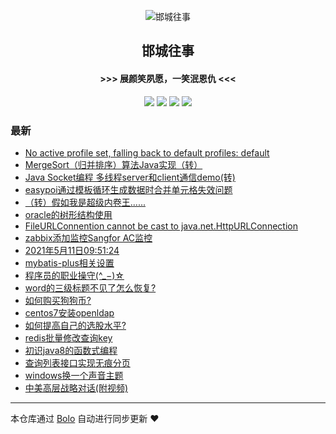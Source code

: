 <p align="center"><img alt="邯城往事" src="https://img.hacpai.com/file/2019/11/guohui-e67e7b3b.png"></p><h2 align="center">
邯城往事
</h2>

<h4 align="center">               >>>  展颜笑夙愿，一笑泯恩仇 <<<</h4>
<p align="center"><a title="邯城往事" target="_blank" href="https://github.com/cuijianzhe/bolo-blog"><img src="https://img.shields.io/github/last-commit/cuijianzhe/bolo-blog.svg?style=flat-square&color=FF9900"></a>
<a title="GitHub repo size in bytes" target="_blank" href="https://github.com/cuijianzhe/bolo-blog"><img src="https://img.shields.io/github/repo-size/cuijianzhe/bolo-blog.svg?style=flat-square"></a>
<a title="Bolo Version" target="_blank" href="https://github.com/adlered/bolo-solo"><img src="https://img.shields.io/badge/bolo-v2.5 稳定版-f1e05a.svg?style=flat-square&color=blueviolet"></a>
<a title="Hits" target="_blank" href="https://github.com/88250/hits"><img src="https://hits.b3log.org/cuijianzhe/bolo-blog.svg"></a></p>

### 最新

* [No active profile set, falling back to default profiles: default](https://117.50.64.121/articles/2021/06/30/1625023474146.html)
* [MergeSort（归并排序）算法Java实现（转）](https://117.50.64.121/articles/2021/06/28/1624847458346.html)
* [Java Socket编程 多线程server和client通信demo(转)](https://117.50.64.121/articles/2021/06/28/1624844411795.html)
* [easypoi通过模板循环生成数据时合并单元格失效问题](https://117.50.64.121/articles/2021/06/17/1623921677620.html)
* [（转）假如我是超级内卷王......](https://117.50.64.121/articles/2021/06/08/1623147189644.html)
* [oracle的树形结构使用](https://117.50.64.121/articles/2021/05/28/1622168006080.html)
* [FileURLConnention cannot be cast to java.net.HttpURLConnection](https://117.50.64.121/articles/2021/05/27/1622103516441.html)
* [zabbix添加监控Sangfor AC监控](https://117.50.64.121/articles/2021/05/18/1621325983655.html)
* [2021年5月11日09:51:24](https://117.50.64.121/articles/2021/05/11/1620697905570.html)
* [mybatis-plus相关设置](https://117.50.64.121/articles/2021/05/08/1620466450851.html)
* [程序员的职业操守(^_−)☆](https://117.50.64.121/articles/2021/04/30/1619760155706.html)
* [word的三级标题不见了怎么恢复?](https://117.50.64.121/articles/2021/04/21/1619010671950.html)
* [如何购买狗狗币?](https://117.50.64.121/articles/2021/04/17/1618627027125.html)
* [centos7安装openldap](https://117.50.64.121/articles/2021/04/15/1618476133873.html)
* [如何提高自己的选股水平?](https://117.50.64.121/articles/2021/04/13/1618294655028.html)
* [redis批量修改查询key](https://117.50.64.121/articles/2021/04/03/1617425259423.html)
* [初识java8的函数式编程](https://117.50.64.121/articles/2021/04/01/1617283173600.html)
* [查询列表接口实现无痕分页](https://117.50.64.121/articles/2021/03/31/1617152560243.html)
* [windows换一个声音主题](https://117.50.64.121/articles/2021/03/27/1616850416424.html)
* [中美高层战略对话(附视频)](https://117.50.64.121/articles/2021/03/22/1616425863191.html)



---

本仓库通过 [Bolo](https://github.com/adlered/bolo-solo) 自动进行同步更新 ❤️ 